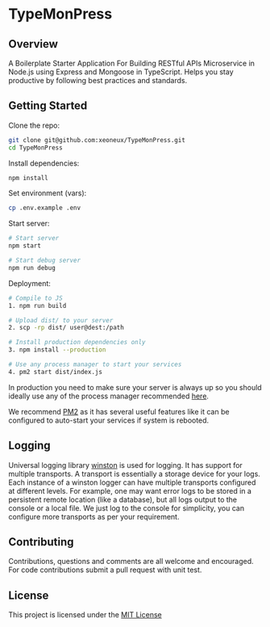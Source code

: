 # TypeMonPress

## Overview

A Boilerplate Starter Application For Building RESTful APIs Microservice in Node.js using Express and Mongoose in TypeScript. Helps you stay productive by following best practices and standards.

## Getting Started

Clone the repo:
```sh
git clone git@github.com:xeoneux/TypeMonPress.git
cd TypeMonPress
```

Install dependencies:
```sh
npm install
```

Set environment (vars):
```sh
cp .env.example .env
```

Start server:
```sh
# Start server
npm start

# Start debug server
npm run debug
```

Deployment:

```sh
# Compile to JS
1. npm run build

# Upload dist/ to your server
2. scp -rp dist/ user@dest:/path

# Install production dependencies only
3. npm install --production

# Use any process manager to start your services
4. pm2 start dist/index.js
```

In production you need to make sure your server is always up so you should ideally use any of the process manager recommended [here](http://expressjs.com/en/advanced/pm.html).

We recommend [PM2](http://pm2.keymetrics.io/) as it has several useful features like it can be configured to auto-start your services if system is rebooted.

## Logging

Universal logging library [winston](https://www.npmjs.com/package/winston) is used for logging. It has support for multiple transports.  A transport is essentially a storage device for your logs. Each instance of a winston logger can have multiple transports configured at different levels. For example, one may want error logs to be stored in a persistent remote location (like a database), but all logs output to the console or a local file. We just log to the console for simplicity, you can configure more transports as per your requirement.

## Contributing

Contributions, questions and comments are all welcome and encouraged. For code contributions submit a pull request with unit test.

## License
This project is licensed under the [MIT License](https://github.com/xeoneux/TypeMonPress/blob/master/LICENSE)
